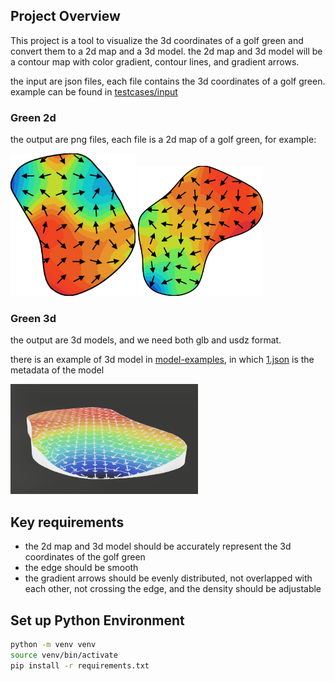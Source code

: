 ## Project Overview

This project is a tool to visualize the 3d coordinates of a golf green and convert them to a 2d map and a 3d model. the 2d map and 3d model will be
a contour map with color gradient, contour lines, and gradient arrows.

the input are json files, each file contains the 3d coordinates of a golf green. example can be found
in [testcases/input](./testcases/input/)

### Green 2d
the output are png files, each file is a 2d map of a golf green, for example:

<img src="images/example_contour_map_1.png" width="200">

<img src="images/example_contour_map_2.png" width="200">

### Green 3d
the output are 3d models, and we need both glb and usdz format.

there is an example of 3d model in [model-examples](./model-examples), in which [1.json](./model-examples/1.json) is the metadata of the model


<img src="images/example_3d_model_usdz.png" width="300">

## Key requirements

- the 2d map and 3d model should be accurately represent the 3d coordinates of the golf green
- the edge should be smooth
- the gradient arrows should be evenly distributed, not overlapped with each other, not crossing the edge, and the density should be adjustable

## Set up Python Environment

```bash
python -m venv venv
source venv/bin/activate
pip install -r requirements.txt
```
